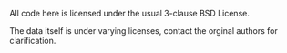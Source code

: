 All code here is licensed under the usual 3-clause BSD License.

The data itself is under varying licenses, contact the orginal authors
for clarification. 
